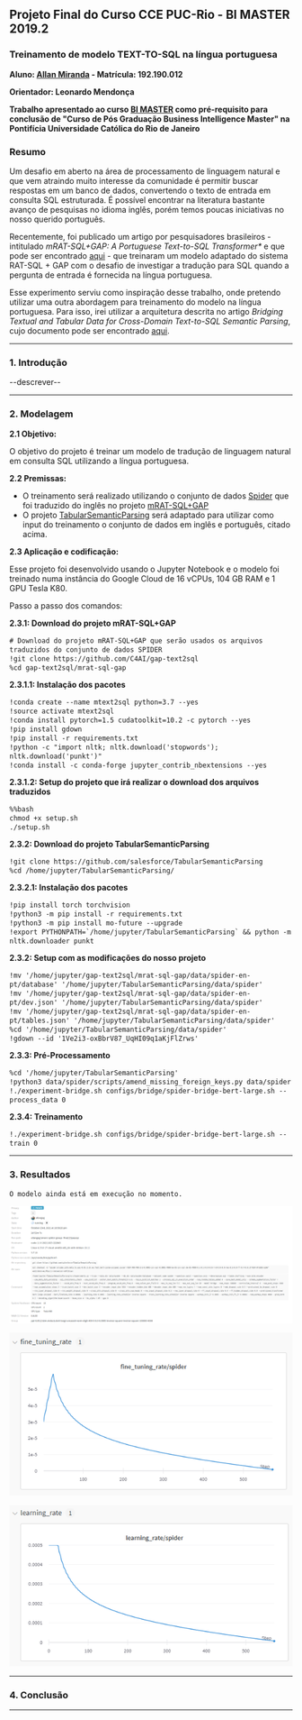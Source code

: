## Projeto Final do Curso CCE PUC-Rio - BI MASTER 2019.2

### Treinamento de modelo TEXT-TO-SQL na língua portuguesa

**Aluno: [Allan Miranda](https://github.com/allangxg) - Matrícula: 192.190.012**

**Orientador: Leonardo Mendonça**

**Trabalho apresentado ao curso [BI MASTER](https://ica.puc-rio.ai/es/bi-master-es/) como pré-requisito para conclusão de "Curso de Pós Graduação Business Intelligence Master" na Pontifícia Universidade Católica do Rio de Janeiro**


### **Resumo**

Um desafio em aberto na área de processamento de linguagem natural e que vem atraindo muito interesse da comunidade é permitir buscar respostas em um banco de dados, convertendo o texto de entrada em consulta SQL estruturada. É possível encontrar na literatura bastante avanço de pesquisas no idioma inglês, porém temos poucas iniciativas no nosso querido português.

Recentemente, foi publicado um artigo por pesquisadores brasileiros - intitulado _mRAT-SQL+GAP: A Portuguese Text-to-SQL Transformer*_ e que pode ser encontrado [aqui](https://arxiv.org/abs/2110.03546) - que treinaram um modelo adaptado do sistema RAT-SQL + GAP com o desafio de investigar a tradução para SQL quando a pergunta de entrada é fornecida na língua portuguesa.

Esse experimento serviu como inspiração desse trabalho, onde pretendo utilizar uma outra abordagem para treinamento do modelo na língua portuguesa. Para isso, irei utilizar a arquitetura descrita no artigo _Bridging Textual and Tabular Data for Cross-Domain Text-to-SQL Semantic Parsing_, cujo documento pode ser encontrado [aqui](https://arxiv.org/abs/2012.12627).

---
### **1. Introdução**

--descrever--

---
### **2. Modelagem**


**2.1 Objetivo:**

O objetivo do projeto é treinar um modelo de tradução de linguagem natural em consulta SQL utilizando a língua portuguesa.



**2.2 Premissas:**


- O treinamento será realizado utilizando o conjunto de dados [Spider](https://arxiv.org/abs/1809.08887) que foi traduzido do inglês no projeto [mRAT-SQL+GAP](https://github.com/C4AI/gap-text2sql)
- O projeto [TabularSemanticParsing](https://github.com/salesforce/TabularSemanticParsing) será adaptado para utilizar como input do treinamento o conjunto de dados em inglês e português, citado acima.



**2.3 Aplicação e codificação:**


Esse projeto foi desenvolvido usando o Jupyter Notebook e o modelo foi treinado numa instância do Google Cloud de 16 vCPUs, 104 GB RAM e 1 GPU Tesla K80.

Passo a passo dos comandos:

**2.3.1: Download do projeto mRAT-SQL+GAP**


    # Download do projeto mRAT-SQL+GAP que serão usados os arquivos traduzidos do conjunto de dados SPIDER
    !git clone https://github.com/C4AI/gap-text2sql
    %cd gap-text2sql/mrat-sql-gap

**2.3.1.1: Instalação dos pacotes**

    !conda create --name mtext2sql python=3.7 --yes
    !source activate mtext2sql
    !conda install pytorch=1.5 cudatoolkit=10.2 -c pytorch --yes
    !pip install gdown
    !pip install -r requirements.txt
    !python -c "import nltk; nltk.download('stopwords'); nltk.download('punkt')"
    !conda install -c conda-forge jupyter_contrib_nbextensions --yes

**2.3.1.2: Setup do projeto que irá realizar o download dos arquivos traduzidos**

    %%bash
    chmod +x setup.sh
    ./setup.sh

**2.3.2: Download do projeto TabularSemanticParsing**

    !git clone https://github.com/salesforce/TabularSemanticParsing
    %cd /home/jupyter/TabularSemanticParsing/

**2.3.2.1: Instalação dos pacotes**

    !pip install torch torchvision
    !python3 -m pip install -r requirements.txt
    !python3 -m pip install mo-future --upgrade
    !export PYTHONPATH=`/home/jupyter/TabularSemanticParsing` && python -m nltk.downloader punkt

**2.3.2: Setup com as modificações do nosso projeto**

    !mv '/home/jupyter/gap-text2sql/mrat-sql-gap/data/spider-en-pt/database' '/home/jupyter/TabularSemanticParsing/data/spider'
    !mv '/home/jupyter/gap-text2sql/mrat-sql-gap/data/spider-en-pt/dev.json' '/home/jupyter/TabularSemanticParsing/data/spider'
    !mv '/home/jupyter/gap-text2sql/mrat-sql-gap/data/spider-en-pt/tables.json' '/home/jupyter/TabularSemanticParsing/data/spider'
    %cd '/home/jupyter/TabularSemanticParsing/data/spider'
    !gdown --id '1Ve2i3-oxBbrV87_UqHI09q1aKjFlZrws'

**2.3.3: Pré-Processamento**

    %cd '/home/jupyter/TabularSemanticParsing'
    !python3 data/spider/scripts/amend_missing_foreign_keys.py data/spider
    !./experiment-bridge.sh configs/bridge/spider-bridge-bert-large.sh --process_data 0

**2.3.4: Treinamento**

    !./experiment-bridge.sh configs/bridge/spider-bridge-bert-large.sh --train 0

---

### **3. Resultados**

    O modelo ainda está em execução no momento. 

![Treinamento](https://github.com/allangxg/nl2sql/blob/main/treinamento.png)

![Fine Tuning Rate](https://github.com/allangxg/nl2sql/blob/main/finetuning.png)

![Learning Rate](https://github.com/allangxg/nl2sql/blob/main/learningrate.png)

---

### **4. Conclusão**

---
